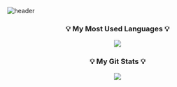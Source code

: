 ![header](https://capsule-render.vercel.app/api?type=waving&color=auto&height=200&section=header&text=HelloWorld!%20!🥳&fontSize=50&animation=twinkling)

<h3 align="center">💡 My Most Used Languages 💡</h3>
<p align="center">
  <a href="https://github.com/chaeHaram">
    <img align="center" src="https://github-readme-stats.vercel.app/api/top-langs/?username=chaeHaram&layout=compact&show_owner=ture&hide_title=ture&theme=nord&hide=HTML,PHP,CSS" />
  </a>
</p>
<h3 align="center">💡 My Git Stats 💡</h3>
<p align="center">
  <a href="https://github.com/chaeHaram">
    <img align="center" src="https://github-readme-stats.vercel.app/api?username=chaeHaram&hide_title=ture&include_all_commits=ture&theme=nord&hide=TotalStarsEarned" />
  </a>
</p>
